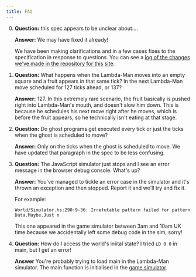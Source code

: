 ```yaml
---
title: FAQ
---
```


 0. **Question:** this spec appears to be unclear about....

    **Answer:** We may have fixed it already!

    We have been making clarifications and in a few cases fixes to the
    specification in response to questions. You can see a [log of the changes
    we've made in the repository for this site](https://github.com/icfpcontest2014/icfpcontest2014.github.io/commits/source).

 1. **Question:** What happens when the Lambda-Man moves into an empty square and a fruit
    appears in that same tick? In the next Lambda-Man move scheduled for 127 ticks
    ahead, or 137?

    **Answer:** 127. In this extremely rare scenario, the fruit basically is pushed right
    into Lambda-Man's mouth, and doesn't slow him down. This is because he schedules
    his next move right after he moves, which is before the fruit appears, so he
    technically isn't eating at that stage.

 2. **Question:** Do ghost programs get executed every tick or just the ticks
    when the ghost is scheduled to move?

    **Answer:** Only on the ticks when the ghost is scheduled to move. We have
    updated that paragraph in the spec to be less confusing.

 3.  **Question:** The JavaScript simulator just stops and I see an error
     message in the browser debug console. What's up?

     **Answer:** You've managed to tickle an error case in the simulator
     and it's thrown an exception and then stopped. Report it and we'll try
     and fix it.

     For example:

         World/Simulator.hs:290:9-36: Irrefutable pattern failed for pattern Data.Maybe.Just n

     This one appeared in the game simulator between 3am and 10am UK time
     because we accidentally left some debug code in the sim, sorry!

 4.  **Question:** How do I access the world's iniital state? I tried `LD 0 0`
     in main, but I get an error!

     **Answer** You're probably trying to load main in the Lambda-Man
     simulator. The main function is initialised in the [game simulator](http://icfpcontest/game.html).
